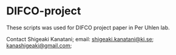 # DIFCO-project

These scripts was used for DIFCO project paper in Per Uhlen lab.

Contact Shigeaki Kanatani;
email: shigeaki.kanatani@ki.se;
       kanashigeaki@gmail.com;
